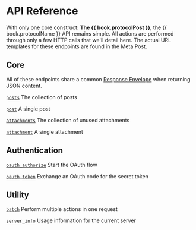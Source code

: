 # API Reference

With only one core construct: **The {{ book.protocolPost }}**, the {{ book.protocolName }} API remains simple. All actions are performed through only a few HTTP calls that we'll detail here. The actual URL templates for these endpoints are found in the Meta Post.

## Core

All of these endpoints share a common [Response Envelope](https://www.gitbook.com/book/campr/api/edit#) when returning JSON content.

[`posts`](/api-reference/posts.md) The collection of posts

[`post`](/api-reference/post.md) A single post

[`attachments`](/api-reference/attachments.md) The collection of unused attachments

[`attachment`](/api-reference/attachment.md) A single attachment

## Authentication

[`oauth_authorize`](/api-reference/oauth_authorize.md) Start the OAuth flow

[`oauth_token`](/api-reference/oauth_token.md) Exchange an OAuth code for the secret token

## Utility

[`batch`](/api-reference/batch.md) Perform multiple actions in one request

[`server_info`](/api-reference/server_info.md) Usage information for the current server

